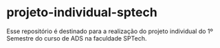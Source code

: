 # projeto-individual-sptech
Esse repositório é destinado para a realização do projeto individual do 1º Semestre do curso de ADS na faculdade SPTech.
